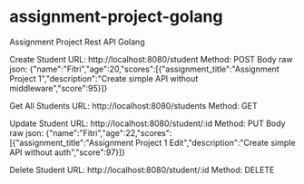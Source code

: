 # assignment-project-golang
Assignment Project Rest API Golang

Create Student
URL: http://localhost:8080/student
Method: POST
Body raw json: {"name":"Fitri","age":20,"scores":[{"assignment_title":"Assignment Project 1","description":"Create simple API without middleware","score":95}]}

Get All Students
URL: http://localhost:8080/students
Method: GET

Update Student
URL: http://localhost:8080/student/:id
Method: PUT
Body raw json: {"name":"Fitri","age":22,"scores":[{"assignment_title":"Assignment Project 1 Edit","description":"Create simple API without auth","score":97}]}

Delete Student
URL: http://localhost:8080/student/:id
Method: DELETE
